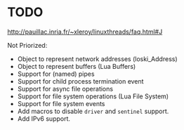 TODO
====

http://pauillac.inria.fr/~xleroy/linuxthreads/faq.html#J

Not Priorized:
- Object to represent network addresses (loski_Address)
- Object to represent buffers (Lua Buffers)
- Support for (named) pipes
- Support for child process termination event
- Support for async file operations
- Support for file system operations (Lua File System)
- Support for file system events
- Add macros to disable `driver` and `sentinel` support.
- Add IPv6 support.